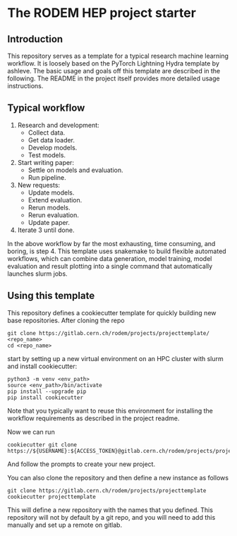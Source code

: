# The RODEM HEP project starter

## Introduction

This repository serves as a template for a typical research machine learning workflow.
It is loosely based on the PyTorch Lightning Hydra template by ashleve.
The basic usage and goals off this template are described in the following.
The README in the project itself provides more detailed usage instructions.

## Typical workflow
1) Research and development:
    * Collect data.
    * Get data loader.
    * Develop models.
    * Test models.
2) Start writing paper: 
    * Settle on models and evaluation. 
    * Run pipeline.
3) New requests: 
    * Update models.
    * Extend evaluation. 
    * Rerun models.
    * Rerun evaluation.
    * Update paper.    
4) Iterate 3 until done.

In the above workflow by far the most exhausting, time consuming, and boring, is step 4.
This template uses snakemake to build flexible automated workflows, which can combine
data generation, model training, model evaluation and result plotting into a
single command that automatically launches slurm jobs.

## Using this template
This repository defines a cookiecutter template for quickly building new base repositories.
After cloning the repo
```
git clone https://gitlab.cern.ch/rodem/projects/projecttemplate/ <repo_name>
cd <repo_name>
```
start by setting up a new virtual environment on an HPC cluster with slurm and
install cookiecutter:
```
python3 -m venv <env_path>
source <env_path>/bin/activate
pip install --upgrade pip
pip install cookiecutter
```
Note that you typically want to reuse this environment for installing the
workflow requirements as described in the project readme.

Now we can run
```
cookiecutter git clone https://${USERNAME}:${ACCESS_TOKEN}@gitlab.cern.ch/rodem/projects/projecttemplate
```
And follow the prompts to create your new project.

You can also clone the repository and then define a new instance as follows
```
git clone https://gitlab.cern.ch/rodem/projects/projecttemplate
cookiecutter projecttemplate
```
This will define a new repository with the names that you defined.
This repository will not by default by a git repo, and you will need to add this manually and set up a remote on gitlab.
